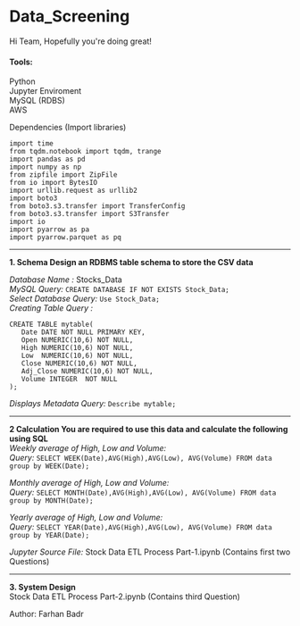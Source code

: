 # Data_Screening
Hi Team, Hopefully you're doing great!

<h4>Tools:</h4>
Python<br>
Jupyter Enviroment<br>
MySQL (RDBS)<br>
AWS <br>

Dependencies (Import libraries)
```
import time
from tqdm.notebook import tqdm, trange
import pandas as pd
import numpy as np
from zipfile import ZipFile
from io import BytesIO
import urllib.request as urllib2
import boto3
from boto3.s3.transfer import TransferConfig
from boto3.s3.transfer import S3Transfer
import io
import pyarrow as pa
import pyarrow.parquet as pq
```

<hr>
<b>1. Schema
Design an RDBMS table schema to store the CSV data</b>

<i>Database Name :</i> Stocks_Data<br>
<i>MySQL Query:</i> ```CREATE DATABASE IF NOT EXISTS Stock_Data;``` <br>
<i>Select Database Query:</i> ```Use Stock_Data;```<br>
<i>Creating Table Query :</i> <br>
```
CREATE TABLE mytable(
   Date DATE NOT NULL PRIMARY KEY,
   Open NUMERIC(10,6) NOT NULL,
   High NUMERIC(10,6) NOT NULL,
   Low  NUMERIC(10,6) NOT NULL,
   Close NUMERIC(10,6) NOT NULL,
   Adj_Close NUMERIC(10,6) NOT NULL,
   Volume INTEGER  NOT NULL
);
```
<i>Displays Metadata Query:</i> ```Describe mytable;```

<hr>

<b>2 Calculation You are required to use this data and calculate the following using SQL </b><br>
<i>Weekly average of High, Low and Volume:</i> <br>
<i>Query: </i>```SELECT WEEK(Date),AVG(High),AVG(Low), AVG(Volume) FROM data group by WEEK(Date);```

<i>Monthly average of High, Low and Volume:</i> <br>
<i>Query: </i>```SELECT MONTH(Date),AVG(High),AVG(Low), AVG(Volume) FROM data group by MONTH(Date);```

<i>Yearly average of High, Low and Volume:</i> <br>
<i>Query: </i>```SELECT YEAR(Date),AVG(High),AVG(Low), AVG(Volume) FROM data group by YEAR(Date);```<br>

<i>Jupyter Source File:</i> Stock Data ETL Process Part-1.ipynb (Contains first two Questions)<br>

<hr>
<b>3. System Design</b>
<br>
Stock Data ETL Process Part-2.ipynb (Contains third Question)

Author: Farhan Badr
